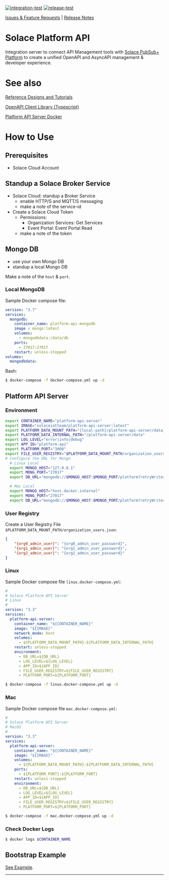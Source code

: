 [![integration-test](https://github.com/solace-iot-team/platform-api/actions/workflows/integration-test.yml/badge.svg)](https://github.com/solace-iot-team/platform-api/actions/workflows/integration-test.yml)
[![release-test](https://github.com/solace-iot-team/platform-api/actions/workflows/release-test.yml/badge.svg)](https://github.com/solace-iot-team/platform-api/actions/workflows/release-test.yml)

[Issues & Feature Requests](https://github.com/solace-iot-team/platform-api/issues) |
[Release Notes](./ReleaseNotes.md)

# Solace Platform API

Integration server to connect API Management tools with [Solace PubSub+ Platform](http://solace.com) to create a unified OpenAPI and AsyncAPI management & developer experience.

# See also

[Reference Designs and Tutorials](https://github.com/solace-iot-team/solace-apim-reference-designs)

[OpenAPI Client Library (Typescript)](https://www.npmjs.com/package/@solace-iot-team/platform-api-openapi-client)

[Platform API Server Docker](https://hub.docker.com/r/solaceiotteam/platform-api-server)

# How to Use

## Prerequisites
* Solace Cloud Account

## Standup a Solace Broker Service
* Solace Cloud: standup a Broker Service
  - enable HTTP/S and MQTT/S messaging
  - make a note of the service-id
* Create a Solace Cloud Token
  - Permissions:
    - Organization Services: Get Services
    - Event Portal: Event Portal Read
  - make a note of the token

## Mongo DB
* use your own Mongo DB
* standup a local Mongo DB

Make a note of the `host` & `port`.

### Local MongoDB

Sample Docker compose file:

````yaml
version: "3.7"
services:
  mongodb:
    container_name: platform-api-mongodb
    image : mongo:latest
    volumes:
      - mongodbdata:/data/db
    ports:
      - 27017:27017
    restart: unless-stopped
volumes:
  mongodbdata:

````

Bash:
````bash
$ docker-compose -f docker-compose.yml up -d
````

## Platform API Server

### Environment

````bash
export CONTAINER_NAME="platform-api-server"
export IMAGE="solaceiotteam/platform-api-server:latest"
export PLATFORM_DATA_MOUNT_PATH="{local-path}/platform-api-server/data}"
export PLATFORM_DATA_INTERNAL_PATH="/platform-api-server/data"
export LOG_LEVEL="error|info|debug"
export APP_ID="platform-api"
export PLATFORM_PORT="3000"
export FILE_USER_REGISTRY="$PLATFORM_DATA_MOUNT_PATH/organization_users.json"
# Configure the URL for Mongo
  # Linux Local
  export MONGO_HOST="127.0.0.1"
  export MONG_PORT="27017"
  export DB_URL="mongodb://$MONGO_HOST:$MONGO_PORT/platform?retryWrites=true&w=majority"

  # Mac Local
  export MONGO_HOST="host.docker.internal"
  export MONG_PORT="27017"
  export DB_URL="mongodb://$MONGO_HOST:$MONGO_PORT/platform?retryWrites=true&w=majority"

````

### User Registry
Create a User Registry File `$PLATFORM_DATA_MOUNT_PATH/organization_users.json`:
````json
{
	"{org0_admin_user}": "{org0_admin_user_password}",
	"{org1_admin_user}": "{org1_admin_user_password}",
	"{org2_admin_user}": "{org2_admin_user_password}"
}
````

### Linux
Sample Docker compose file `linux.docker-compose.yml`:
````yaml
#
# Solace Platform API Server
# Linux
#
version: "3.3"
services:
  platform-api-server:
    container_name: "${CONTAINER_NAME}"
    image: "${IMAGE}"
    network_mode: host
    volumes:
      - ${PLATFORM_DATA_MOUNT_PATH}:${PLATFORM_DATA_INTERNAL_PATH}
    restart: unless-stopped
    environment:
      - DB_URL=${DB_URL}
      - LOG_LEVEL=${LOG_LEVEL}
      - APP_ID=${APP_ID}
      - FILE_USER_REGISTRY=${FILE_USER_REGISTRY}
      - PLATFORM_PORT=${PLATFORM_PORT}
````

````bash
$ docker-compose -f linux.docker-compose.yml up -d
````

### Mac
Sample Docker compose file `mac.docker-compose.yml`:
````yaml
#
# Solace Platform API Server
# MacOS
#
version: "3.3"
services:
  platform-api-server:
    container_name: "${CONTAINER_NAME}"
    image: "${IMAGE}"
    volumes:
      - ${PLATFORM_DATA_MOUNT_PATH}:${PLATFORM_DATA_INTERNAL_PATH}
    ports:
      - ${PLATFORM_PORT}:${PLATFORM_PORT}
    restart: unless-stopped
    environment:
      - DB_URL=${DB_URL}
      - LOG_LEVEL=${LOG_LEVEL}
      - APP_ID=${APP_ID}
      - FILE_USER_REGISTRY=${FILE_USER_REGISTRY}
      - PLATFORM_PORT=${PLATFORM_PORT}

````

````bash
$ docker-compose -f mac.docker-compose.yml up -d
````

### Check Docker Logs
````bash
$ docker logs $CONTAINER_NAME
````

## Bootstrap Example

[See Example](https://github.com/solace-iot-team/platform-api/tree/main/release/platform-api-openapi-client/example).




---
